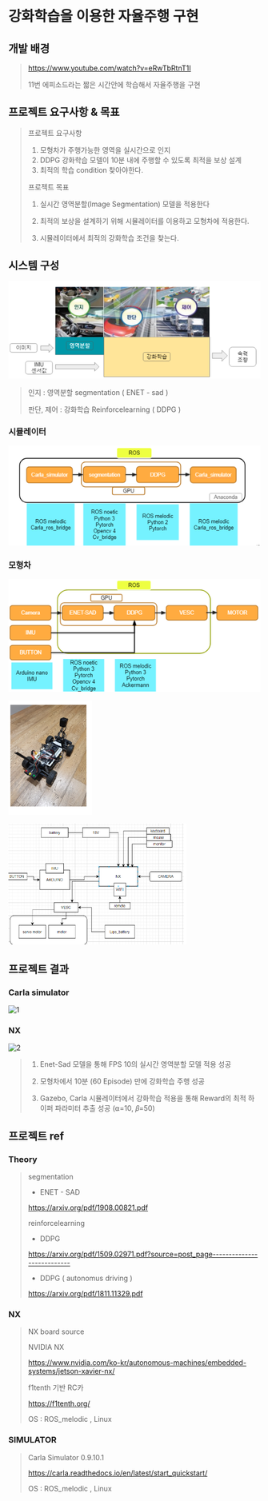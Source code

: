 # 강화학습을 이용한 자율주행 구현



## 개발 배경

> https://www.youtube.com/watch?v=eRwTbRtnT1I
>
> 11번 에피소드라는 짧은 시간안에 학습해서 자율주행을 구현



## 프로젝트 요구사항 & 목표

> 프로젝트 요구사항
>
> 1. 모형차가 주행가능한 영역을 실시간으로 인지
> 2. DDPG 강화학습 모델이 10분 내에 주행할 수 있도록 최적을 보상 설계
> 3. 최적의 학습 condition 찾아야한다.
>
> 프로젝트 목표
>
> 1. 실시간 영역분할(Image Segmentation) 모델을 적용한다
>
> 2. 최적의 보상을 설계하기 위해 시뮬레이터를 이용하고 모형차에 적용한다.
>
> 3. 시뮬레이터에서 최적의 강화학습 조건을 찾는다.



## 시스템 구성

![image-20211002194213600](README.assets/image-20211002194213600.png)

> 인지 : 영역분할  segmentation ( ENET - sad )
>
> 판단, 제어 : 강화학습 Reinforcelearning ( DDPG )



### 시뮬레이터

![image-20211002194459037](README.assets/image-20211002194459037.png)

### 모형차

![image-20211002194520449](README.assets/image-20211002194520449.png)

![image-20211002194538349](README.assets/image-20211002194538349.png)

![image-20211002194546980](README.assets/image-20211002194546980.png)



## 프로젝트 결과

### Carla simulator



![1](README.assets/gif-maker(4).gif)

### NX

![2](README.assets/gif-maker(5).gif)



> 1. Enet-Sad 모델을 통해 FPS 10의 실시간 영역분할 모델 적용 성공
>
> 2. 모형차에서 10분 (60 Episode) 만에 강화학습 주행 성공 
>
> 3. Gazebo, Carla 시뮬레이터에서 강화학습 적용을 통해 Reward의 최적 하이퍼 파라미터 추출 성공 (⍺=10, 𝛽=50)



## 프로젝트 ref

### Theory

> segmentation
>
> - ENET - SAD 
>
> https://arxiv.org/pdf/1908.00821.pdf
>
> 
>
> reinforcelearning
>
> - DDPG
>
> https://arxiv.org/pdf/1509.02971.pdf?source=post_page---------------------------
>
> - DDPG ( autonomus driving  )
>
> https://arxiv.org/pdf/1811.11329.pdf
>
> 



### NX

> NX board source
>
> NVIDIA NX 
>
> https://www.nvidia.com/ko-kr/autonomous-machines/embedded-systems/jetson-xavier-nx/
>
> f1tenth 기반 RC카
>
>  https://f1tenth.org/
>
> OS : ROS_melodic , Linux



### SIMULATOR

> Carla Simulator 0.9.10.1
>
> https://carla.readthedocs.io/en/latest/start_quickstart/
>
> OS : ROS_melodic  , Linux